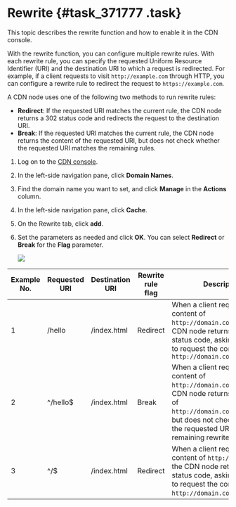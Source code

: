 # Rewrite {#task_371777 .task}

This topic describes the rewrite function and how to enable it in the CDN console.

With the rewrite function, you can configure multiple rewrite rules. With each rewrite rule, you can specify the requested Uniform Resource Identifier \(URI\) and the destination URI to which a request is redirected. For example, if a client requests to visit `http://example.com` through HTTP, you can configure a rewrite rule to redirect the request to `https://example.com`.

A CDN node uses one of the following two methods to run rewrite rules:

-   **Redirect**: If the requested URI matches the current rule, the CDN node returns a 302 status code and redirects the request to the destination URI.
-   **Break**: If the requested URI matches the current rule, the CDN node returns the content of the requested URI, but does not check whether the requested URI matches the remaining rules.

1.  Log on to the [CDN console](https://partners-intl.aliyun.com/login-required#cdn).
2.  In the left-side navigation pane, click **Domain Names**.
3.  Find the domain name you want to set, and click **Manage** in the **Actions** column.
4.  In the left-side navigation pane, click **Cache**.
5.  On the Rewrite tab, click **add**.
6.  Set the parameters as needed and click **OK**. You can select **Redirect** or **Break** for the **Flag** parameter. 

    ![](http://static-aliyun-doc.oss-cn-hangzhou.aliyuncs.com/assets/img/301874/156310385648038_en-US.png)


|Example No.|Requested URI|Destination URI|Rewrite rule flag|Description|
|-----------|-------------|---------------|-----------------|-----------|
|1|/hello|/index.html|Redirect|When a client requests the content of `http://domain.com/hello`, the CDN node returns a 302 status code, asking the client to request the content of `http://domain.com/index.html`|
|2|^/hello$|/index.html|Break|When a client requests the content of `http://domain.com/hello`, the CDN node returns the content of `http://domain.com/index.html`, but does not check whether the requested URI matches the remaining rewrite rules.|
|3|^/$|/index.html|Redirect|When a client requests the content of `http://domain.com`, the CDN node returns a 302 status code, asking the client to request the content of `http://domain.com/index.html`.|


